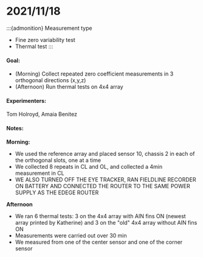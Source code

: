 # 2021/11/18

:::{admonition} Measurement type
- Fine zero variability test
- Thermal test
:::

#### Goal: 
- (Morning) Collect repeated zero coefficient measurements in 3 orthogonal directions (x,y,z)
- (Afternoon) Run thermal tests on 4x4 array


#### Experimenters:
Tom Holroyd, Amaia Benitez


#### Notes:
**Morning:**
- We used the reference array and placed sensor 10, chassis 2 in each of the orthogonal slots, one at a time
- We collected 8 repeats in CL and OL, and collected a 4min measurement in CL
- WE ALSO TURNED OFF THE EYE TRACKER, RAN FIELDLINE RECORDER ON BATTERY AND CONNECTED THE ROUTER TO THE SAME POWER SUPPLY AS THE EDEGE ROUTER

**Afternoon**
- We ran 6 thermal tests: 3 on the 4x4 array with AIN fins ON (newest array printed by Katherine) and 3 on the "old" 4x4 array without AIN fins ON
- Measurements were carried out over 30 min
- We measured from one of the center sensor and one of the corner sensor
